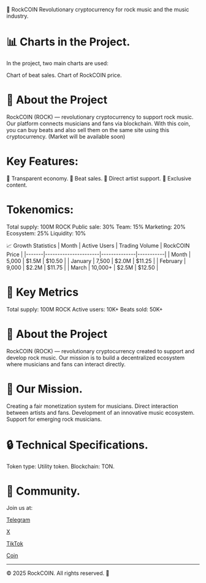 🎸 RockCOIN
Revolutionary cryptocurrency for rock music and the music industry.
# 📊 Charts in the Project.
In the project, two main charts are used:

Chart of beat sales.
Chart of RockCOIN price.
# 🚀 About the Project
RockCOIN (ROCK) — revolutionary cryptocurrency to support rock music. Our platform connects musicians and fans via blockchain.
With this coin, you can buy beats and also sell them on the same site using this cryptocurrency.
(Market will be available soon)

# Key Features:
💎 Transparent economy.
🎵 Beat sales.
🤝 Direct artist support.
🌟 Exclusive content.
# Tokenomics:
Total supply: 100M ROCK
Public sale: 30%
Team: 15%
Marketing: 20%
Ecosystem: 25%
Liquidity: 10%

📈 Growth Statistics
| Month | Active Users | Trading Volume | RockCOIN Price |
|-------|----------------------|--------------|-----------|
| Month | 5,000 | $1.5M | $10.50 |
| January | 7,500 | $2.0M | $11.25 |
| February | 9,000 | $2.2M | $11.75 |
| March | 10,000+ | $2.5M | $12.50 |

# 💎 Key Metrics
Total supply: 100M ROCK
Active users: 10K+
Beats sold: 50K+

# 💫 About the Project
RockCOIN (ROCK) — revolutionary cryptocurrency created to support and develop rock music.
Our mission is to build a decentralized ecosystem where musicians and fans can interact directly.

# 🎯 Our Mission.
Creating a fair monetization system for musicians.
Direct interaction between artists and fans.
Development of an innovative music ecosystem.
Support for emerging rock musicians.

# 🔒 Technical Specifications.
Token type: Utility token.
Blockchain: TON.

# 🤝 Community.
Join us at:

[Telegram](https://t.me/rockcoin123)

[X](https://x.com/Rock__Coin)

[TikTok](https://www.tiktok.com/@rock_coin8?_t=ZM-8uNPKjcRZ9L&_r=1)

[Coin](https://t.me/blum/app?startapp=memepadjetton_ROCK_4gZbY-ref_EYl4MKmVi4)

---
© 2025 RockCOIN. All rights reserved. 🎸
